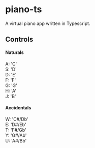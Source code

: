# piano-ts
A virtual piano app written in Typescript.

## Controls

#### Naturals
A: 'C'  
S: 'D'  
D: 'E'  
F: 'F'  
G: 'G'  
H: 'A'  
J: 'B'

#### Accidentals
W: 'C#/Db'  
E: 'D#/Eb'  
T: 'F#/Gb'  
Y: 'G#/Ab'  
U: 'A#/Bb'
